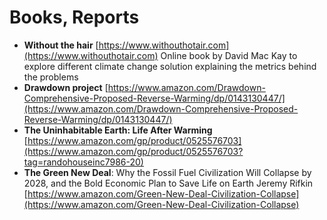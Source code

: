 # Books, Reports

* **Without the hair** [https://www.withouthotair.com](https://www.withouthotair.com) Online book by David Mac Kay to explore different climate change solution explaining the metrics behind the problems
* **Drawdown project** [https://www.amazon.com/Drawdown-Comprehensive-Proposed-Reverse-Warming/dp/0143130447/](https://www.amazon.com/Drawdown-Comprehensive-Proposed-Reverse-Warming/dp/0143130447/)
* **The Uninhabitable Earth: Life After Warming** [https://www.amazon.com/gp/product/0525576703](https://www.amazon.com/gp/product/0525576703?tag=randohouseinc7986-20)
* **The Green New Deal**: Why the Fossil Fuel Civilization Will Collapse by 2028, and the Bold Economic Plan to Save Life on Earth Jeremy Rifkin [https://www.amazon.com/Green-New-Deal-Civilization-Collapse](https://www.amazon.com/Green-New-Deal-Civilization-Collapse)



